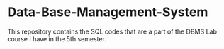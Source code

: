 Data-Base-Management-System
===========================

This repository contains the SQL codes that are a part of the DBMS Lab course I have in the 5th semester.
